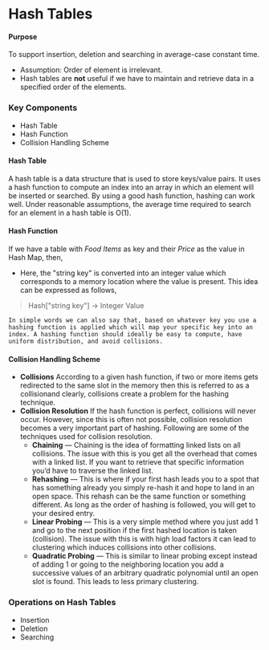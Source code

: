 # Hash Tables
#### Purpose
To support insertion, deletion and searching in average-case constant time.
- Assumption: Order of element is irrelevant.
- Hash tables are **not** useful if we have to maintain and retrieve data in a specified order of the elements.

### Key Components
- Hash Table
- Hash Function
- Collision Handling Scheme

#### Hash Table
A hash table is a data structure that is used to store keys/value pairs. It uses a hash function to compute an index into an array in which an element will be inserted or searched. By using a good hash function, hashing can work well. Under reasonable assumptions, the average time required to search for an element in a hash table is O(1).

#### Hash Function
If we have a table with *Food Items* as key and their *Price* as the value in Hash Map, then,
- Here, the "string key" is converted into an integer value which corresponds to a memory location where the value is present.
This idea can be expressed as follows,
> Hash["string key"] &rarr; Integer Value

	In simple words we can also say that, based on whatever key you use a hashing function is applied which will map your specific key into an index. A hashing function should ideally be easy to compute, have uniform distribution, and avoid collisions.

#### Collision Handling Scheme
* **Collisions**
	According to a given hash function, if two or more items gets redirected to the same slot in the memory then this is referred to as a collisionand clearly, collisions create a problem for the hashing technique.
* **Collision Resolution**
	If the hash function is perfect, collisions will never occur. However, since this is often not possible, collision resolution becomes a very important part of hashing. Following are some of the techniques used for collision resolution.
	* **Chaining** — Chaining is the idea of formatting linked lists on all collisions. The issue with this is you get all the overhead that comes with a linked list. If you want to retrieve that specific information you’d have to traverse the linked list.
	* **Rehashing** — This is where if your first hash leads you to a spot that has something already you simply re-hash it and hope to land in an open space. This rehash can be the same function or something different. As long as the order of hashing is followed, you will get to your desired entry.
	* **Linear Probing** — This is a very simple method where you just add 1 and go to the next position if the first hashed location is taken (collision). The issue with this is with high load factors it can lead to clustering which induces collisions into other collisions.
	* **Quadratic Probing** — This is similar to linear probing except instead of adding 1 or going to the neighboring location you add a successive values of an arbitrary quadratic polynomial until an open slot is found. This leads to less primary clustering.

### Operations on Hash Tables
- Insertion
- Deletion
- Searching